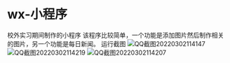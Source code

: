# wx-小程序
校外实习期间制作的小程序
该程序比较简单，一个功能是添加图片然后制作相关的图片，另一个功能是每日新闻。
运行截图
![QQ截图20220302114147](https://user-images.githubusercontent.com/39979398/156291307-f1a48959-baac-43a8-a260-63060f6f6067.png)
![QQ截图20220302114219](https://user-images.githubusercontent.com/39979398/156291335-7dec5dd4-0a97-4e97-8905-094d4268a782.png)
![QQ截图20220302114207](https://user-images.githubusercontent.com/39979398/156291438-3693ad9f-adf8-4c32-85bd-cfe31bf37f1d.png)


